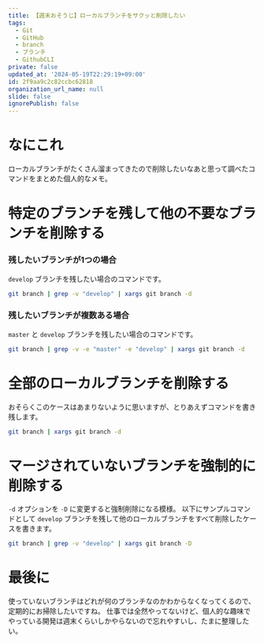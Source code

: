 ```yaml
---
title: 【週末おそうじ】ローカルブランチをサクッと削除したい
tags:
  - Git
  - GitHub
  - branch
  - ブランチ
  - GithubCLI
private: false
updated_at: '2024-05-19T22:29:19+09:00'
id: 2f9aa9c2c82ccbc62818
organization_url_name: null
slide: false
ignorePublish: false
---
```

# なにこれ
ローカルブランチがたくさん溜まってきたので削除したいなあと思って調べたコマンドをまとめた個人的なメモ。


# 特定のブランチを残して他の不要なブランチを削除する
### 残したいブランチが1つの場合
`develop` ブランチを残したい場合のコマンドです。
```zsh
git branch | grep -v "develop" | xargs git branch -d
```

### 残したいブランチが複数ある場合
`master` と `develop` ブランチを残したい場合のコマンドです。
```zsh
git branch | grep -v -e "master" -e "develop" | xargs git branch -d
```


# 全部のローカルブランチを削除する
おそらくこのケースはあまりないように思いますが、とりあえずコマンドを書き残します。
```zsh
git branch | xargs git branch -d
```


# マージされていないブランチを強制的に削除する
`-d` オプションを `-D` に変更すると強制削除になる模様。
以下にサンプルコマンドとして `develop` ブランチを残して他のローカルブランチをすべて削除したケースを書きます。
```zsh
git branch | grep -v "develop" | xargs git branch -D
```


# 最後に
使っていないブランチはどれが何のブランチなのかわからなくなってくるので、定期的にお掃除したいですね。
仕事では全然やってないけど、個人的な趣味でやっている開発は週末くらいしかやらないので忘れやすいし、たまに整理したい。

